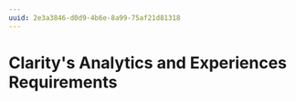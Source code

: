 ```yaml
---
uuid: 2e3a3846-d0d9-4b6e-8a99-75af21d81318
---
```

# Clarity's Analytics and Experiences Requirements